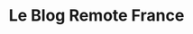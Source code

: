 ---
layout: blog
title: Le Blog Remote France
pagination: 
  enabled: true
permalink: /fr/blog/
lang: fr
---